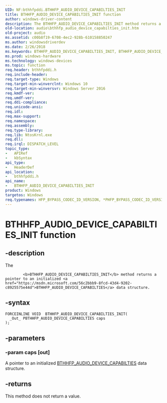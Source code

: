 ```yaml
---
UID: NF:bthhfpddi.BTHHFP_AUDIO_DEVICE_CAPABILTIES_INIT
title: BTHHFP_AUDIO_DEVICE_CAPABILTIES_INIT function
author: windows-driver-content
description: The BTHHFP_AUDIO_DEVICE_CAPABILTIES_INIT method returns a pointer to an initialized BTHHFP_AUDIO_DEVICE_CAPABILTIES data structure.
old-location: audio\bthhfp_audio_device_capabilties_init.htm
old-project: audio
ms.assetid: c00b8f19-6708-4ec2-928b-610158850247
ms.author: windowsdriverdev
ms.date: 2/26/2018
ms.keywords: BTHHFP_AUDIO_DEVICE_CAPABILTIES_INIT, BTHHFP_AUDIO_DEVICE_CAPABILTIES_INIT method [Audio Devices], audio.bthhfp_audio_device_capabilties_init, bthhfpddi/BTHHFP_AUDIO_DEVICE_CAPABILTIES_INIT
ms.prod: windows-hardware
ms.technology: windows-devices
ms.topic: function
req.header: bthhfpddi.h
req.include-header: 
req.target-type: Windows
req.target-min-winverclnt: Windows 10
req.target-min-winversvr: Windows Server 2016
req.kmdf-ver: 
req.umdf-ver: 
req.ddi-compliance: 
req.unicode-ansi: 
req.idl: 
req.max-support: 
req.namespace: 
req.assembly: 
req.type-library: 
req.lib: NtosKrnl.exe
req.dll: 
req.irql: DISPATCH_LEVEL
topic_type:
-	APIRef
-	kbSyntax
api_type:
-	HeaderDef
api_location:
-	bthhfpddi.h
api_name:
-	BTHHFP_AUDIO_DEVICE_CAPABILTIES_INIT
product: Windows
targetos: Windows
req.typenames: HFP_BYPASS_CODEC_ID_VERSION, *PHFP_BYPASS_CODEC_ID_VERSION
---
```


# BTHHFP_AUDIO_DEVICE_CAPABILTIES_INIT function


## -description


The 
			
            <b>BTHHFP_AUDIO_DEVICE_CAPABILTIES_INIT</b> method returns a pointer to an initialized <a href="https://msdn.microsoft.com/56c2bbb9-8fcd-43d4-9202-c8925575e44d">BTHHFP_AUDIO_DEVICE_CAPABILTIES</a> data structure. 


## -syntax


````
FORCEINLINE VOID  BTHHFP_AUDIO_DEVICE_CAPABILTIES_INIT(
  _Out_ PBTHHFP_AUDIO_DEVICE_CAPABILTIES caps
);
````


## -parameters




### -param caps [out]

A pointer to an initialized <a href="https://msdn.microsoft.com/56c2bbb9-8fcd-43d4-9202-c8925575e44d">BTHHFP_AUDIO_DEVICE_CAPABILTIES</a> data structure.


## -returns



This method does not return a value.



